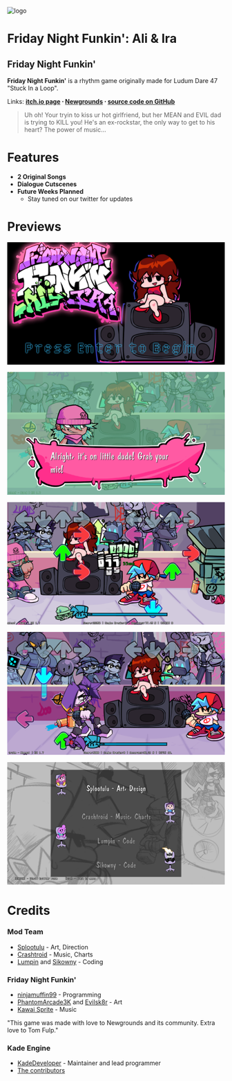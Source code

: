 
![logo](windows/bin/images/AliLogo.png)

# Friday Night Funkin': Ali & Ira

## Friday Night Funkin'
**Friday Night Funkin'** is a rhythm game originally made for Ludum Dare 47 "Stuck In a Loop".

Links: **[itch.io page](https://ninja-muffin24.itch.io/funkin) ⋅ [Newgrounds](https://www.newgrounds.com/portal/view/770371) ⋅ [source code on GitHub](https://github.com/ninjamuffin99/Funkin)**
> Uh oh! Your tryin to kiss ur hot girlfriend, but her MEAN and EVIL dad is trying to KILL you! He's an ex-rockstar, the only way to get to his heart? The power of music... 

# Features

 - **2 Original Songs**
 - **Dialogue Cutscenes**
 - **Future Weeks Planned**
	- Stay tuned on our twitter for updates

# Previews
![shot0](art/screen0.png)

![shot1](art/screen1.png)

![shot2](art/screen2.png)

![shot3](art/screen3.png)

![shot4](art/screen4.png)


# Credits
### Mod Team
 - [Splootulu](https://twitter.com/Splootulu) - Art, Direction
 - [Crashtroid](https://twitter.com/crashtroid) - Music, Charts
 - [Lumpin](https://twitter.com/lumpman12) and [Sikowny](https://twitter.com/Sikowny) - Coding

### Friday Night Funkin'
 - [ninjamuffin99](https://twitter.com/ninja_muffin99) - Programming
 - [PhantomArcade3K](https://twitter.com/phantomarcade3k) and [Evilsk8r](https://twitter.com/evilsk8r) - Art
 - [Kawai Sprite](https://twitter.com/kawaisprite) - Music

"This game was made with love to Newgrounds and its community. Extra love to Tom Fulp."

### Kade Engine
- [KadeDeveloper](https://twitter.com/KadeDeveloper) - Maintainer and lead programmer
- [The contributors](https://github.com/KadeDev/Kade-Engine/graphs/contributors)
